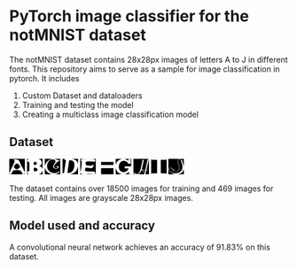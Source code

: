 # PyTorch image classifier for the notMNIST dataset
The notMNIST dataset contains 28x28px images of letters A to J in different fonts.
This repository aims to serve as a sample for image classification in pytorch. It includes
1. Custom Dataset and dataloaders
2. Training and testing the model
3. Creating a multiclass image classification model

## Dataset
![A](https://github.com/Aftaab99/PyTorch-CNN-for-notMNIST-dataset/blob/master/Dataset/Train/A/QWNoaWxsZXNCbHVyTGlnaHQtRXh0ZW5kZWQub3Rm.png)
![B](https://github.com/Aftaab99/PyTorch-CNN-for-notMNIST-dataset/blob/master/Dataset/Train/B/QW1lcmljYW5UeXBld3JpdGVyQ29uQlEtQm9sZC5vdGY%3D.png)
![C](https://github.com/Aftaab99/PyTorch-CNN-for-notMNIST-dataset/blob/master/Dataset/Test/C/Q2FyZGluYWwgUmVndWxhci50dGY%3D.png)
![D](https://github.com/Aftaab99/PyTorch-CNN-for-notMNIST-dataset/blob/master/Dataset/Train/D/QmxldyBFeHRlbmRlZCBJdGFsaWMudHRm.png)
![E](https://github.com/Aftaab99/PyTorch-CNN-for-notMNIST-dataset/blob/master/Dataset/Test/E/MjAwcHJvb2Ztb29uc2hpbmUgcmVtaXgudHRm.png)
![F](https://github.com/Aftaab99/PyTorch-CNN-for-notMNIST-dataset/blob/master/Dataset/Test/F/MDRiXzA4LnR0Zg%3D%3D.png)
![G](https://github.com/Aftaab99/PyTorch-CNN-for-notMNIST-dataset/blob/master/Dataset/Test/G/Q2FsdmVydE1ULm90Zg%3D%3D.png)
![H](https://github.com/Aftaab99/PyTorch-CNN-for-notMNIST-dataset/blob/master/Dataset/Train/H/Q29yb25ldC1TZW1pQm9sZC1JdGFsaWMgRXgudHRm.png)
![I](https://github.com/Aftaab99/PyTorch-CNN-for-notMNIST-dataset/blob/master/Dataset/Train/I/Q2FlY2lsaWFMVFN0ZC1MaWdodC5vdGY%3D.png)
![J](https://github.com/Aftaab99/PyTorch-CNN-for-notMNIST-dataset/blob/master/Dataset/Train/J/MlRvb24gU2hhZG93LnR0Zg%3D%3D.png)

The dataset contains over 18500 images for training and 469 images for testing. All images are grayscale 28x28px images.

## Model used and accuracy
A convolutional neural network achieves an accuracy of 91.83% on this dataset.